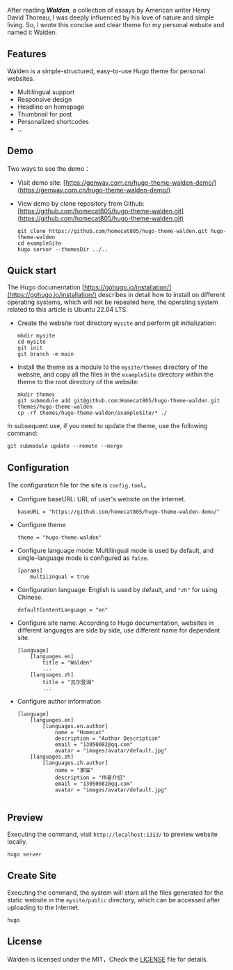 After reading <i><b>Walden</b></i>, a collection of essays by American writer Henry David Thoreau, I was deeply influenced by his love of nature and simple living. So, I wrote this concise and clear theme for my personal website and named it Walden.

<!--more-->

## Features

Walden is a simple-structured, easy-to-use Hugo theme for personal websites.

- Multilingual support
- Responsive design
- Headline on homepage
- Thumbnail for post
- Personalized shortcodes
- ...

## Demo

Two ways to see the demo：

- Visit demo site: [https://genway.com.cn/hugo-theme-walden-demo/](https://genway.com.cn/hugo-theme-walden-demo/)
- View demo by clone repository from Github: [https://github.com/homecat805/hugo-theme-walden.git](https://github.com/homecat805/hugo-theme-walden.git)

    ```
    git clone https://github.com/homecat805/hugo-theme-walden.git hugo-theme-walden
    cd exampleSite
    hugo server --themesDir ../..
    ```

## Quick start

The Hugo documentation [https://gohugo.io/installation/](https://gohugo.io/installation/) describes in detail how to install on different operating systems, which will not be repeated here, the operating system related to this article is Ubuntu 22.04 LTS.

- Create the website root directory `mysite` and perform git initialization:

    ```
    mkdir mysite
    cd mysite
    git init
    git branch -m main
    ```

- Install the theme as a module to the `mysite/themes` directory of the website, and copy all the files in the `exampleSite` directory within the theme to the root directory of the website:

    ```
    mkdir themes
    git submodule add git@github.com:Homecat805/hugo-theme-walden.git themes/hugo-theme-walden
    cp -rf themes/hugo-theme-walden/exampleSite/* ./
    ```

In subsequent use, if you need to update the theme, use the following command:

```
git submodule update --remote --merge
```

## Configuration 

The configuration file for the site is `config.toml`。

- Configure baseURL: URL of user's website on the internet.

    ```
    baseURL = "https://github.com/homecat805/hugo-theme-walden-demo/"
    ```

- Configure theme

    ```
    theme = "hugo-theme-walden"
    ```

- Configure language mode: Multilingual mode is used by default, and single-language mode is configured as `false`.

    ```
    [params]
        multilingual = true  
    ```

- Configuration language: English is used by default, and `"zh"` for using Chinese.

    ```
    defaultContentLanguage = "en"
    ```

- Configure site name: According to Hugo documentation, websites in different languages are side by side, use different name for dependent site.

    ```
    [language]
        [languages.en]
            title = "Walden"
            ...
        [languages.zh]
            title = "瓦尔登湖"
            ...
    ```

- Configure author information

    ```
    [language]
        [languages.en]
            [languages.en.author]
                name = "Homecat"
                description = "Author Description"
                email = "13050082@qq.com"
                avatar = "images/avatar/default.jpg"
        [languages.zh]
            [languages.zh.author]
                name = "家猫"
                description = "作者介绍"
                email = "13050082@qq.com"
                avatar = "images/avatar/default.jpg"
 

## Preview

Executing the command, visit `http://localhost:1313/` to preview website locally.

```
hugo server
```

## Create Site

Executing the command, the system will store all the files generated for the static website in the `mysite/public` directory, which can be accessed after uploading to the Internet.

```
hugo
```

## License

Walden is licensed under the MIT，Check the  [LICENSE](https://github.com/homecat805/hugo-theme-walden/blob/master/LICENSE) file for details.
